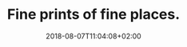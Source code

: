 ---
title: "Fine prints of fine places."
date: 2018-08-07T11:04:08+02:00
description: "Shape Atlas is a collection of map prints created using using meticulously hand-drawn buildings and places by open source contributors throughout the world."
location: "Berlin, Germany, Earth."
draft: false
resources:
- src: "cover.jpg"
  title: "Cover"
  name: cover
---
